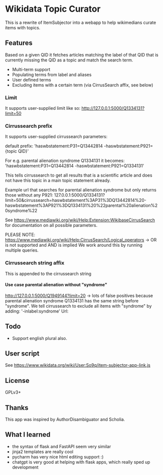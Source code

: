 # Wikidata Topic Curator
This is a rewrite of ItemSubjector into a webapp 
to help wikimedians curate items with topics.

## Features
Based on a given QID it fetches articles 
matching the label of that QID that is currently 
missing the QID as a topic and match the search term.

* Multi-term support
* Populating terms from label and aliases
* User defined terms
* Excluding items with a certain term (via CirrusSearch affix, see below)

### Limit
It supports user-supplied limit like so: http://127.0.0.1:5000/Q1334131?limit=50

### Cirrussearch prefix
It supports user-supplied cirrussearch parameters:

default prefix: 'haswbstatement:P31=Q13442814 -haswbstatement:P921={topic QID}'

For e.g. parental alienation syndrome Q1334131 it becomes: 'haswbstatement:P31=Q13442814 -haswbstatement:P921=Q1334131'

This tells cirrussearch to get all results that is a scientific article and does not have this topic in a main topic statement already.

Example url that searches for parental alienation syndrome but only returns those without any P921: 127.0.0.1:5000/Q1334131?limit=50&cirrussearch=haswbstatement%3AP31%3DQ13442814%20-haswbstatement%3AP921%3DQ1334131%20%22parental%20alienation%20syndrome%22

See https://www.mediawiki.org/wiki/Help:Extension:WikibaseCirrusSearch for documentation on all possible parameters.

PLEASE NOTE: https://www.mediawiki.org/wiki/Help:CirrusSearch/Logical_operators -> OR is not supported and AND is implied
We work around this by running multiple queries.

### Cirrussearch string affix
This is appended to the cirrussearch string

#### Use case parental alienation without "syndrome"
http://127.0.0.1:5000/Q1949144?limit=20 -> lots of false positives because parental alienation syndrome Q1334131 has the same string before "syndrome".
We tell cirrussearch to exclude all items with "syndrome" by adding: '-inlabel:syndrome'
Url: 

## Todo
* Support english plural also. 

## User script
See https://www.wikidata.org/wiki/User:So9q/item-subjector-app-link.js

## License
GPLv3+

## Thanks
This app was inspired by AuthorDisambiguator and Scholia.

## What I learned
* the syntax of flask and FastAPI seem very similar
* jinja2 templates are really cool
* pycharm has very nice html editing support :)
* chatgpt is very good at helping with flask apps, which really sped up development